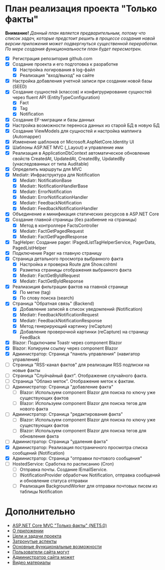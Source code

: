 # План реализация проекта "Только факты"

**Внимание!** *Данный план является предварительным, потому что список задач, которые предстоит решить в процессе создания новой версии приложения может подвергнуться существенной переработки. По мере создания функциональности план будет пересмотрен.*

* [x] Регистрация репозитория github.com
* [x] Создание проекта и его подготовка к разработке
    * [x] Настройка логирования в log-файл
    * [x] Реализация "вход/выход" на сайте
* [x] Настройка добавления учетной записи при создании новой базы (SEED)
* [x] Создание сущностей (классов) и конфигрурирование сущностей через fluent API (EntityTypeConfiguration)
    * [x] Fact
    * [x] Tag
    * [x] Notification
* [x] Создание EF-миграции и базы данных
* [x] Настройка возможности переноса данных из старой БД в новую БД
* [x] Создание ViewModels для сущностей и настройка маппинга (Automapper)
* [x] Изменение шаблонов от Microsoft.AspNetCore.Identity UI
* [x] Шаблоны ASP.NET MVC (_Layout) и управление ими
* [x] Реализация в ApplicationDbContext автоматическое обновление свойств CreatedAt, UpdatedAt, CreatedBy, UpdatedBy (унаследованных от типа Auditable)
* [x] Определить маршруты для MVC
* [x] Mediatr: Инфраструктура для Notification
  * [x] Mediatr: NotificationBase
  * [x] Mediatr: NotificationHandlerBase
  * [x] Mediatr: ErrorNotification
  * [x] Mediatr: ErrorNotificationHandler
  * [x] Mediatr: FeedbackNotification
  * [x] Mediatr: FeedbackNotificationHandler
* [x] Объединение и минификация статических ресурсов в ASP.NET Core 
* [x] Создание главной страницы (без разбиение на страницы)
  * [x] Метод в контроллере FactsController
  * [x] Mediatr: FactGetPagedRequest
  * [x] Mediatr: FactGetPagedResponse
* [x] TagHelper: Создание pager: IPagedListTagHelperService, PagerData, PagedListHelper
* [x] Подключение Pager на главную страницу
* [x] Страница детального просмотра выбранного факта
  * [x] Настройка и проверка Route для Show.cshtml 
  * [x] Разметка страницы отображения выбранного факта
  * [x] Mediatr: FactGetByIdRequest
  * [x] Mediatr: FactGetByIdResponse
* [x] Реалиазиция фильтрации фактов на главной странице
    * [x] По метке (tag)
    * [x] По слову поиска (search)
* [x] Страница "Обратная связь" (Backend) 
  * [x] Добавление записей в список уведомлений (Notification)
  * [x] Mediatr: FeedbackNotificationRequest
  * [x] Mediatr: FeedbackNotificationResponse
  * [x] Метод генерирующий картинку (reCapture) 
  * [x] Добавление проверочной картинки (reCapture) на страницу FeedBack
* [x] Blazor: Подключаем Toastr через component Blazor
* [x] Blazor: Копируем ссылку через component Blazor
* [x] Администратор: Страница "панель управления" (навигатор управления)
* [ ] Страница "RSS-канал фактов" для реализации RSS подписки на новые факты
* [ ] Страница "Слуйчайный факт". Отображение случайного факта.
* [ ] Страница "Облако меток". Отображение меток к фактам.
* [ ] Администратор: Страница "добавление факта"
   * [ ] Blazor: Используем component Blazor для поиска по ключу уже существующих фактов
   * [ ] Blazor: Используем component Blazor для поиска тегов для нового факта
* [ ] Администратор: Страница "редактирования факта"
   * [ ] Blazor: Используем component Blazor для поиска по ключу уже существующих фактов
   * [ ] Blazor: Используем component Blazor для поиска тегов для обновления факта
* [ ] Администратор: Страница "удаления факта"
* [x] Администратор: Реализация постраничного просмотра списка сообщений (Notification)
* [x] Администратор: Страница "отправки почтового сообщения"
* [ ] HostedService: Сработка по расписанию (Cron)
  * [ ] Отправка почты. Создание IEmailService.
  * [ ] INotificationProvider обработчик Notification, отправка сообщений и обновление статуса отправки
  * [ ] Реализация BackgroundWorker для отправки почтовых писем из таблицы Notification

# Дополнительно
* [ASP.NET Core MVC "Только факты" (NET5.0)](https://github.com/Calabonga/Facts/wiki)
* [О приложении](https://github.com/Calabonga/Facts/wiki/%D0%9E-%D0%BF%D1%80%D0%B8%D0%BB%D0%BE%D0%B6%D0%B5%D0%BD%D0%B8%D0%B8)
* [Цели и задачи проекта](https://github.com/Calabonga/Facts/wiki/%D0%A6%D0%B5%D0%BB%D0%B8-%D0%B8-%D0%B7%D0%B0%D0%B4%D0%B0%D1%87%D0%B8-%D0%BF%D1%80%D0%BE%D0%B5%D0%BA%D1%82%D0%B0)
* [Затронутые аспекты](https://github.com/Calabonga/Facts/wiki/%D0%97%D0%B0%D1%82%D1%80%D0%BE%D0%BD%D1%83%D1%82%D1%8B%D0%B5-%D0%B0%D1%81%D0%BF%D0%B5%D0%BA%D1%82%D1%8B)
* [Основные функциональные возможности](https://github.com/Calabonga/Facts/wiki/%D0%9E%D1%81%D0%BD%D0%BE%D0%B2%D0%BD%D1%8B%D0%B5-%D1%84%D1%83%D0%BD%D0%BA%D1%86%D0%B8%D0%BE%D0%BD%D0%B0%D0%BB%D1%8C%D0%BD%D1%8B%D0%B5-%D0%B2%D0%BE%D0%B7%D0%BC%D0%BE%D0%B6%D0%BD%D0%BE%D1%81%D1%82%D0%B8)
* [Пользователи сайта могут](https://github.com/Calabonga/Facts/wiki/%D0%92%D0%BE%D0%B7%D0%BC%D0%BE%D0%B6%D0%BD%D0%BE%D1%81%D1%82%D0%B8-%D0%B4%D0%BB%D1%8F-%D0%BF%D0%BE%D0%BB%D1%8C%D0%B7%D0%BE%D0%B2%D0%B0%D1%82%D0%B5%D0%BB%D1%8F)
* [Администратор сайта может](https://github.com/Calabonga/Facts/wiki/%D0%92%D0%BE%D0%B7%D0%BC%D0%BE%D0%B6%D0%BD%D0%BE%D1%81%D1%82%D0%B8-%D0%B4%D0%BB%D1%8F-%D0%B0%D0%B4%D0%BC%D0%B8%D0%BD%D0%B8%D1%81%D1%82%D1%80%D0%B0%D1%82%D0%BE%D1%80%D0%B0)
* [Видео материалы](https://github.com/Calabonga/Facts/wiki/%D0%92%D0%B8%D0%B4%D0%B5%D0%BE-%D0%BC%D0%B0%D1%82%D0%B5%D1%80%D0%B8%D0%B0%D0%BB%D1%8B)
